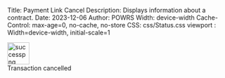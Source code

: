 Title: Payment Link Cancel
Description: Displays information about a contract.
Date: 2023-12-06
Author: POWRS
Width: device-width
Cache-Control: max-age=0, no-cache, no-store
CSS: css/Status.css
viewport : Width=device-width, initial-scale=1

<main class="border-radius">
<meta name="viewport" content="width=device-width, initial-scale=1" />
<div class="container">
        <div class="messageContainer messageContainer_width">
            <div class="imageContainer">
                <img src="../resources/error_red.png" alt="successpng" width="50" />
            </div>
            <div class="textHeader">
                <span>Transaction cancelled</span>
            </div>
        </div>
    </div>
</main>